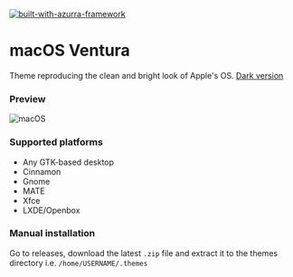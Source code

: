 [![built-with-azurra-framework](https://github.com/Elbullazul/Azurra_framework/raw/assets/azurra_framework_smaller.png)](https://github.com/Elbullazul/Azurra_framework)

# macOS Ventura
Theme reproducing the clean and bright look of Apple's OS. [Dark version](https://github.com/B00merang-Project/macOS-Dark)

### Preview
![macOS](https://cdn.pling.com/img/5/f/7/b/fdcf0e050fadab9fdf68cce537d40668f0de.png)

### Supported platforms
- Any GTK-based desktop
- Cinnamon
- Gnome
- MATE
- Xfce
- LXDE/Openbox

### Manual installation
Go to releases, download the latest `.zip` file and extract it to the themes directory i.e. `/home/USERNAME/.themes`
